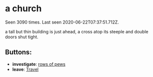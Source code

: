# a church

Seen 3090 times. Last seen 2020-06-22T07:37:51.712Z.

a tall but thin building is just ahead, a cross atop its steeple and double doors shut tight.

## Buttons:

- **investigate**: [rows of pews](rows-of-pews-cxotkj.md)
- **leave**: [Travel](Travel-travel.md)
